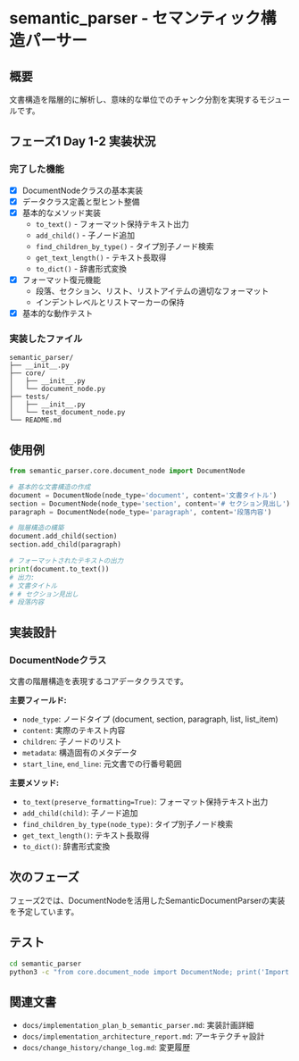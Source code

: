 # semantic_parser - セマンティック構造パーサー

## 概要

文書構造を階層的に解析し、意味的な単位でのチャンク分割を実現するモジュールです。

## フェーズ1 Day 1-2 実装状況

### 完了した機能

- [x] DocumentNodeクラスの基本実装
- [x] データクラス定義と型ヒント整備
- [x] 基本的なメソッド実装
  - `to_text()` - フォーマット保持テキスト出力
  - `add_child()` - 子ノード追加
  - `find_children_by_type()` - タイプ別子ノード検索
  - `get_text_length()` - テキスト長取得
  - `to_dict()` - 辞書形式変換
- [x] フォーマット復元機能
  - 段落、セクション、リスト、リストアイテムの適切なフォーマット
  - インデントレベルとリストマーカーの保持
- [x] 基本的な動作テスト

### 実装したファイル

```
semantic_parser/
├── __init__.py
├── core/
│   ├── __init__.py
│   └── document_node.py
├── tests/
│   ├── __init__.py
│   └── test_document_node.py
└── README.md
```

## 使用例

```python
from semantic_parser.core.document_node import DocumentNode

# 基本的な文書構造の作成
document = DocumentNode(node_type='document', content='文書タイトル')
section = DocumentNode(node_type='section', content='# セクション見出し')
paragraph = DocumentNode(node_type='paragraph', content='段落内容')

# 階層構造の構築
document.add_child(section)
section.add_child(paragraph)

# フォーマットされたテキストの出力
print(document.to_text())
# 出力:
# 文書タイトル
# # セクション見出し
# 段落内容
```

## 実装設計

### DocumentNodeクラス

文書の階層構造を表現するコアデータクラスです。

**主要フィールド:**
- `node_type`: ノードタイプ (document, section, paragraph, list, list_item)
- `content`: 実際のテキスト内容
- `children`: 子ノードのリスト
- `metadata`: 構造固有のメタデータ
- `start_line`, `end_line`: 元文書での行番号範囲

**主要メソッド:**
- `to_text(preserve_formatting=True)`: フォーマット保持テキスト出力
- `add_child(child)`: 子ノード追加
- `find_children_by_type(node_type)`: タイプ別子ノード検索
- `get_text_length()`: テキスト長取得
- `to_dict()`: 辞書形式変換

## 次のフェーズ

フェーズ2では、DocumentNodeを活用したSemanticDocumentParserの実装を予定しています。

## テスト

```bash
cd semantic_parser
python3 -c "from core.document_node import DocumentNode; print('Import successful')"
```

## 関連文書

- `docs/implementation_plan_b_semantic_parser.md`: 実装計画詳細
- `docs/implementation_architecture_report.md`: アーキテクチャ設計
- `docs/change_history/change_log.md`: 変更履歴